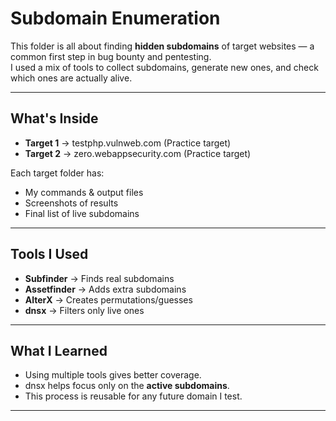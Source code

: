 # Subdomain Enumeration 

This folder is all about finding **hidden subdomains** of target websites — a common first step in bug bounty and pentesting.  
I used a mix of tools to collect subdomains, generate new ones, and check which ones are actually alive.

---

## What's Inside

- **Target 1** → testphp.vulnweb.com (Practice target)
- **Target 2** → zero.webappsecurity.com (Practice target)

Each target folder has:
- My commands & output files
- Screenshots of results
- Final list of live subdomains

---

## Tools I Used

- **Subfinder** → Finds real subdomains
- **Assetfinder** → Adds extra subdomains
- **AlterX** → Creates permutations/guesses
- **dnsx** → Filters only live ones

---

##  What I Learned

- Using multiple tools gives better coverage.
- dnsx helps focus only on the **active subdomains**.
- This process is reusable for any future domain I test.

---
